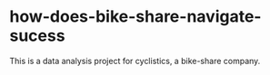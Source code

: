 # how-does-bike-share-navigate-sucess
This is a data analysis project for cyclistics, a bike-share company.
